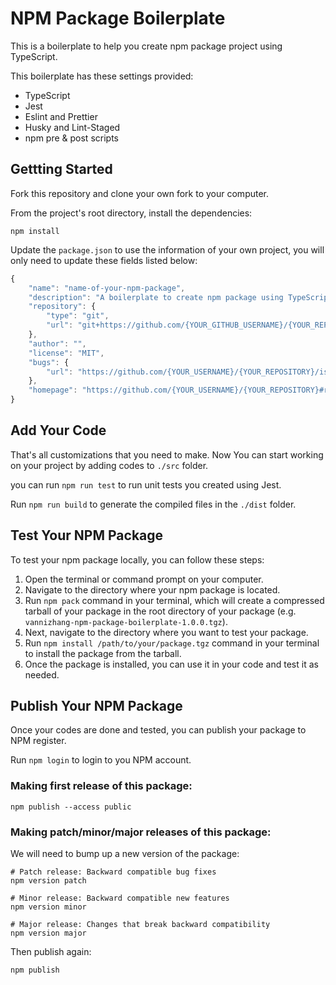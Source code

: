 # NPM Package Boilerplate
This is a boilerplate to help you create npm package project using TypeScript.

This boilerplate has these settings provided:
- TypeScript
- Jest
- Eslint and Prettier
- Husky and Lint-Staged
- npm pre & post scripts

## Gettting Started
Fork this repository and clone your own fork to your computer.

From the project's root directory, install the dependencies:
```
npm install
```

Update the `package.json` to use the information of your own project, you will only need to update these fields listed below:
```js
{
    "name": "name-of-your-npm-package",
    "description": "A boilerplate to create npm package using TypeScript",
    "repository": {
        "type": "git",
        "url": "git+https://github.com/{YOUR_GITHUB_USERNAME}/{YOUR_REPOSITORY}.git"
    },
    "author": "",
    "license": "MIT",
    "bugs": {
        "url": "https://github.com/{YOUR_USERNAME}/{YOUR_REPOSITORY}/issues"
    },
    "homepage": "https://github.com/{YOUR_USERNAME}/{YOUR_REPOSITORY}#readme",
}
```

## Add Your Code
That's all customizations that you need to make. Now You can start working on your project by adding codes to `./src` folder.

you can run `npm run test` to run unit tests you created using Jest. 

Run `npm run build` to generate the compiled files in the `./dist` folder.

## Test Your NPM Package
To test your npm package locally, you can follow these steps:

1. Open the terminal or command prompt on your computer.
2. Navigate to the directory where your npm package is located.
3. Run `npm pack` command in your terminal, which will create a compressed tarball of your package in the root directory of your package (e.g. `vannizhang-npm-package-boilerplate-1.0.0.tgz`).
4. Next, navigate to the directory where you want to test your package.
5. Run `npm install /path/to/your/package.tgz` command in your terminal to install the package from the tarball.
6. Once the package is installed, you can use it in your code and test it as needed.

## Publish Your NPM Package
Once your codes are done and tested, you can publish your package to NPM register.

Run `npm login` to login to you NPM account.

### Making first release of this package:

```shell
npm publish --access public
```

### Making patch/minor/major releases of this package:
We will need to bump up a new version of the package:
```shell
# Patch release: Backward compatible bug fixes
npm version patch

# Minor release: Backward compatible new features
npm version minor

# Major release: Changes that break backward compatibility
npm version major
```

Then publish again:
```shell
npm publish
```